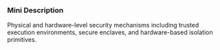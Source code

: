 ### Mini Description

Physical and hardware-level security mechanisms including trusted execution environments, secure enclaves, and hardware-based isolation primitives.
